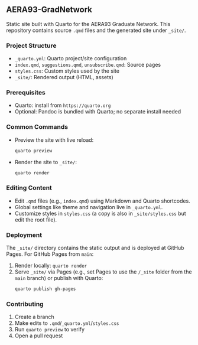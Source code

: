 ## AERA93-GradNetwork

Static site built with Quarto for the AERA93 Graduate Network. This repository contains source `.qmd` files and the generated site under `_site/`.

### Project Structure

- `_quarto.yml`: Quarto project/site configuration
- `index.qmd`, `suggestions.qmd`, `unsubscribe.qmd`: Source pages
- `styles.css`: Custom styles used by the site
- `_site/`: Rendered output (HTML, assets)

### Prerequisites

- Quarto: install from `https://quarto.org`
- Optional: Pandoc is bundled with Quarto; no separate install needed

### Common Commands

- Preview the site with live reload:
  ```bash
  quarto preview
  ```

- Render the site to `_site/`:
  ```bash
  quarto render
  ```

### Editing Content

- Edit `.qmd` files (e.g., `index.qmd`) using Markdown and Quarto shortcodes.
- Global settings like theme and navigation live in `_quarto.yml`.
- Customize styles in `styles.css` (a copy is also in `_site/styles.css` but edit the root file).

### Deployment

The `_site/` directory contains the static output and is deployed at GitHub Pages. For GitHub Pages from `main`:

1. Render locally: `quarto render`
2. Serve `_site/` via Pages (e.g., set Pages to use the `/_site` folder from the `main` branch) or publish with Quarto:
   ```bash
   quarto publish gh-pages
   ```

### Contributing

1. Create a branch
2. Make edits to `.qmd`/`_quarto.yml`/`styles.css`
3. Run `quarto preview` to verify
4. Open a pull request